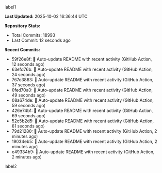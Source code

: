 
label1 
<!-- ACTIVITY_START -->
**Last Updated:** 2025-10-02 16:36:44 UTC

**Repository Stats:**
- Total Commits: 18993
- Last Commit: 12 seconds ago

**Recent Commits:**
- 59f26e8f: 🤖 Auto-update README with recent activity (GitHub Action, 12 seconds ago)
- 63efd76b: 🤖 Auto-update README with recent activity (GitHub Action, 24 seconds ago)
- 767c3883: 🤖 Auto-update README with recent activity (GitHub Action, 37 seconds ago)
- 0fed70a0: 🤖 Auto-update README with recent activity (GitHub Action, 49 seconds ago)
- 08a674de: 🤖 Auto-update README with recent activity (GitHub Action, 59 seconds ago)
- 426e74b1: 🤖 Auto-update README with recent activity (GitHub Action, 69 seconds ago)
- 52c5b2d5: 🤖 Auto-update README with recent activity (GitHub Action, 81 seconds ago)
- 79d21280: 🤖 Auto-update README with recent activity (GitHub Action, 2 minutes ago)
- 19034eb5: 🤖 Auto-update README with recent activity (GitHub Action, 2 minutes ago)
- e49334b9: 🤖 Auto-update README with recent activity (GitHub Action, 2 minutes ago)
<!-- ACTIVITY_END -->

label2
